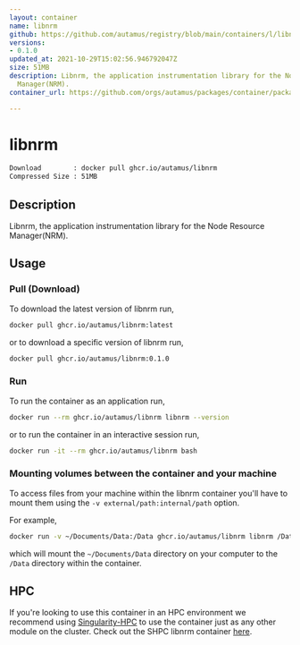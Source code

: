 ```yaml
---
layout: container
name: libnrm
github: https://github.com/autamus/registry/blob/main/containers/l/libnrm/spack.yaml
versions:
- 0.1.0
updated_at: 2021-10-29T15:02:56.946792047Z
size: 51MB
description: Libnrm, the application instrumentation library for the Node Resource
  Manager(NRM).
container_url: https://github.com/orgs/autamus/packages/container/package/libnrm

---
```

# libnrm
```bash 
Download        : docker pull ghcr.io/autamus/libnrm
Compressed Size : 51MB
```

## Description
Libnrm, the application instrumentation library for the Node Resource Manager(NRM).

## Usage
### Pull (Download)
To download the latest version of libnrm run,

```bash
docker pull ghcr.io/autamus/libnrm:latest
```

or to download a specific version of libnrm run,

```bash
docker pull ghcr.io/autamus/libnrm:0.1.0
```
### Run
To run the container as an application run,
```bash
docker run --rm ghcr.io/autamus/libnrm libnrm --version
```

or to run the container in an interactive session run,
```bash
docker run -it --rm ghcr.io/autamus/libnrm bash
```

### Mounting volumes between the container and your machine
To access files from your machine within the libnrm container you'll have to mount them using the `-v external/path:internal/path` option.

For example,
```bash
docker run -v ~/Documents/Data:/Data ghcr.io/autamus/libnrm libnrm /Data/myData.csv
```
which will mount the `~/Documents/Data` directory on your computer to the `/Data` directory within the container.

## HPC
If you're looking to use this container in an HPC environment we recommend using [Singularity-HPC](https://singularity-hpc.readthedocs.io) to use the container just as any other module on the cluster. Check out the SHPC libnrm container [here](https://singularityhub.github.io/singularity-hpc/r/ghcr.io-autamus-libnrm/).